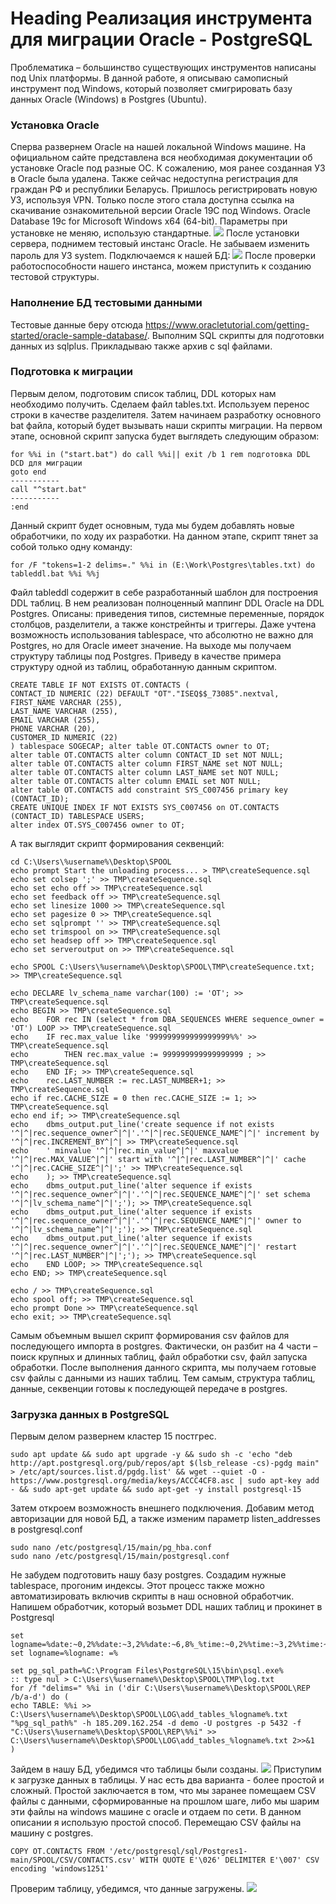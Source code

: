 # Heading Реализация инструмента для миграции Oracle - PostgreSQL

Проблематика – большинство существующих инструментов написаны под Unix платформы. В данной работе, я описываю самописный инструмент под Windows, который позволяет смигрировать базу данных Oracle (Windows) в Postgres (Ubuntu).

### Установка Oracle
Сперва развернем Oracle на нашей локальной Windows машине. На официальном сайте представлена вся необходимая документации об установке Oracle под разные ОС. К сожалению, моя ранее созданная УЗ в Oracle была удалена. Также сейчас недоступна регистрация для граждан РФ и республики Беларусь. Пришлось регистрировать новую УЗ, используя VPN. Только после этого стала доступна ссылка на скачивание ознакомительной версии Oracle 19C под Windows. Oracle Database 19c for Microsoft Windows x64 (64-bit). Параметры при установке не меняю, использую стандартные.
![](https://github.com/yuchernov/Postgres1/blob/main/SPOOL/1.jpg)
После установки сервера, поднимем тестовый инстанс Oracle. Не забываем изменить пароль для УЗ system.
Подключаемся к нашей БД:
![](https://github.com/yuchernov/Postgres1/blob/main/SPOOL/2.jpg)
После проверки работоспособности нашего инстанса, можем приступить к созданию тестовой структуры.
### Наполнение БД тестовыми данными
Тестовые данные беру отсюда https://www.oracletutorial.com/getting-started/oracle-sample-database/. Выполним SQL скрипты для подготовки данных из sqlplus. Прикладываю также архив с sql файлами.
### Подготовка к миграции
Первым делом, подготовим список таблиц, DDL которых нам необходимо получить. Сделаем файл tables.txt. Используем перенос строки в качестве разделителя. Затем начинаем разработку основного bat файла, который будет вызывать наши скрипты миграции. На первом этапе, основной скрипт запуска будет выглядеть следующим образом:
```
for %%i in ("start.bat") do call %%i|| exit /b 1 rem подготовка DDL DCD для миграции
goto end
-----------
call "^start.bat"
-----------
:end
```
Данный скрипт будет основным, туда мы будем добавлять новые обработчики, по ходу их разработки. На данном этапе, скрипт тянет за собой только одну команду:
```
for /F "tokens=1-2 delims=." %%i in (E:\Work\Postgres\tables.txt) do tableddl.bat %%i %%j
```
Файл tableddl содержит в себе разработанный шаблон для построения DDL таблиц. В нем реализован полноценный маппинг DDL Oracle на DDL Postgres. Описаны: приведения типов, системные переменные, порядок столбцов, разделители, а также констрейнты и триггеры. Даже учтена возможность использования tablespace, что абсолютно не важно для Postgres, но для Oracle имеет значение. На выходе мы получаем структуру таблицы под Postgres. Приведу в качестве примера структуру одной из таблиц, обработанную данным скриптом.
```
CREATE TABLE IF NOT EXISTS OT.CONTACTS (
CONTACT_ID NUMERIC (22) DEFAULT "OT"."ISEQ$$_73085".nextval,
FIRST_NAME VARCHAR (255),
LAST_NAME VARCHAR (255),
EMAIL VARCHAR (255),
PHONE VARCHAR (20),
CUSTOMER_ID NUMERIC (22)
) tablespace SOGECAP; alter table OT.CONTACTS owner to OT;
alter table OT.CONTACTS alter column CONTACT_ID set NOT NULL;
alter table OT.CONTACTS alter column FIRST_NAME set NOT NULL;
alter table OT.CONTACTS alter column LAST_NAME set NOT NULL;
alter table OT.CONTACTS alter column EMAIL set NOT NULL;
alter table OT.CONTACTS add constraint SYS_C007456 primary key (CONTACT_ID);
CREATE UNIQUE INDEX IF NOT EXISTS SYS_C007456 on OT.CONTACTS (CONTACT_ID) TABLESPACE USERS;
alter index OT.SYS_C007456 owner to OT;
```
А так выглядит скрипт формирования секвенций:
```
cd C:\Users\%username%\Desktop\SPOOL
echo prompt Start the unloading process... > TMP\createSequence.sql
echo set colsep ';' >> TMP\createSequence.sql
echo set echo off >> TMP\createSequence.sql
echo set feedback off >> TMP\createSequence.sql
echo set linesize 1000 >> TMP\createSequence.sql
echo set pagesize 0 >> TMP\createSequence.sql
echo set sqlprompt '' >> TMP\createSequence.sql
echo set trimspool on >> TMP\createSequence.sql
echo set headsep off >> TMP\createSequence.sql
echo set serveroutput on >> TMP\createSequence.sql

echo SPOOL C:\Users\%username%\Desktop\SPOOL\TMP\createSequence.txt; >> TMP\createSequence.sql

echo DECLARE lv_schema_name varchar(100) := 'OT'; >> TMP\createSequence.sql
echo BEGIN >> TMP\createSequence.sql
echo 	FOR rec IN (select * from DBA_SEQUENCES WHERE sequence_owner = 'OT') LOOP >> TMP\createSequence.sql
echo 	IF rec.max_value like '999999999999999999%%' >> TMP\createSequence.sql
echo 		THEN rec.max_value := 999999999999999999 ; >> TMP\createSequence.sql
echo 	END IF; >> TMP\createSequence.sql
echo 	rec.LAST_NUMBER := rec.LAST_NUMBER+1; >> TMP\createSequence.sql
echo if rec.CACHE_SIZE = 0 then rec.CACHE_SIZE := 1; >> TMP\createSequence.sql
echo end if; >> TMP\createSequence.sql
echo 	dbms_output.put_line('create sequence if not exists '^|^|rec.sequence_owner^|^|'.'^|^|rec.SEQUENCE_NAME^|^|' increment by '^|^|rec.INCREMENT_BY^|^| >> TMP\createSequence.sql
echo 	' minvalue '^|^|rec.min_value^|^|' maxvalue '^|^|rec.MAX_VALUE^|^|' start with '^|^|rec.LAST_NUMBER^|^|' cache '^|^|rec.CACHE_SIZE^|^|';' >> TMP\createSequence.sql
echo 	); >> TMP\createSequence.sql
echo 	dbms_output.put_line('alter sequence if exists '^|^|rec.sequence_owner^|^|'.'^|^|rec.SEQUENCE_NAME^|^|' set schema '^|^|lv_schema_name^|^|';'); >> TMP\createSequence.sql
echo 	dbms_output.put_line('alter sequence if exists '^|^|rec.sequence_owner^|^|'.'^|^|rec.SEQUENCE_NAME^|^|' owner to '^|^|lv_schema_name^|^|';'); >> TMP\createSequence.sql
echo 	dbms_output.put_line('alter sequence if exists '^|^|rec.sequence_owner^|^|'.'^|^|rec.SEQUENCE_NAME^|^|' restart '^|^|rec.LAST_NUMBER^|^|';'); >> TMP\createSequence.sql
echo 	END LOOP; >> TMP\createSequence.sql
echo END; >> TMP\createSequence.sql

echo / >> TMP\createSequence.sql
echo spool off; >> TMP\createSequence.sql
echo prompt Done >> TMP\createSequence.sql
echo exit; >> TMP\createSequence.sql
```
Самым объемным вышел скрипт формирования csv файлов для последующего импорта в postgres. Фактически, он разбит на 4 части – поиск крупных и длинных таблиц, файл обработки csv, файл запуска обработки. После выполнения данного скрипта, мы получаем готовые csv файлы с данными из наших таблиц. Тем самым, структура таблиц, данные, секвенции готовы к последующей передаче в postgres.
### Загрузка данных в PostgreSQL
Первым делом развернем кластер 15 постгрес.
```
sudo apt update && sudo apt upgrade -y && sudo sh -c 'echo "deb http://apt.postgresql.org/pub/repos/apt $(lsb_release -cs)-pgdg main" > /etc/apt/sources.list.d/pgdg.list' && wget --quiet -O - https://www.postgresql.org/media/keys/ACCC4CF8.asc | sudo apt-key add - && sudo apt-get update && sudo apt-get -y install postgresql-15
```
Затем откроем возможность внешнего подключения. Добавим метод авторизации для новой БД, а также изменим параметр listen_addresses в postgresql.conf
```
sudo nano /etc/postgresql/15/main/pg_hba.conf
sudo nano /etc/postgresql/15/main/postgresql.conf
```
Не забудем подготовить нашу базу postgres. Создадим нужные tablespace, прогоним индексы. Этот процесс также можно автоматизировать включив скрипты в наш основной обработчик. Напишем обработчик, который возьмет DDL наших таблиц и прокинет в Postgresql
```
set logname=%date:~0,2%%date:~3,2%%date:~6,8%_%time:~0,2%%time:~3,2%%time:~6,2%
set logname=%logname: =%

set pg_sql_path=%C:\Program Files\PostgreSQL\15\bin\psql.exe%
:: type nul > C:\Users\%username%\Desktop\SPOOL\TMP\log.txt
for /f "delims=" %%i in ('dir C:\Users\%username%\Desktop\SPOOL\REP /b/a-d') do (
echo TABLE: %%i >> C:\Users\%username%\Desktop\SPOOL\LOG\add_tables_%logname%.txt
"%pg_sql_path%" -h 185.209.162.254 -d demo -U postgres -p 5432 -f "C:\Users\%username%\Desktop\SPOOL\REP\%%i" >> C:\Users\%username%\Desktop\SPOOL\LOG\add_tables_%logname%.txt 2>>&1
)
```
Зайдем в нашу БД, убедимся что таблицы были созданы.
![](https://github.com/yuchernov/Postgres1/blob/main/SPOOL/3.jpg)
Приступим к загрузке данных в таблицы. У нас есть два варианта - более простой и сложный. Простой заключается в том, что мы заранее помещаем CSV файлы с данными, сформированные на прошлом шаге, либо мы шарим эти файлы на windows машине с oracle и отдаем по сети. В данном описании я использую простой способ. Перемещаю CSV файлы на машину с postgres. 
```
COPY OT.CONTACTS FROM '/etc/postgresql/sql/Postgres1-main/SPOOL/CSV/CONTACTS.csv' WITH QUOTE E'\026' DELIMITER E'\007' CSV encoding 'windows1251' 
```
Проверим таблицу, убедимся, что данные загружены. 
![](https://github.com/yuchernov/Postgres1/blob/main/SPOOL/4.jpg)